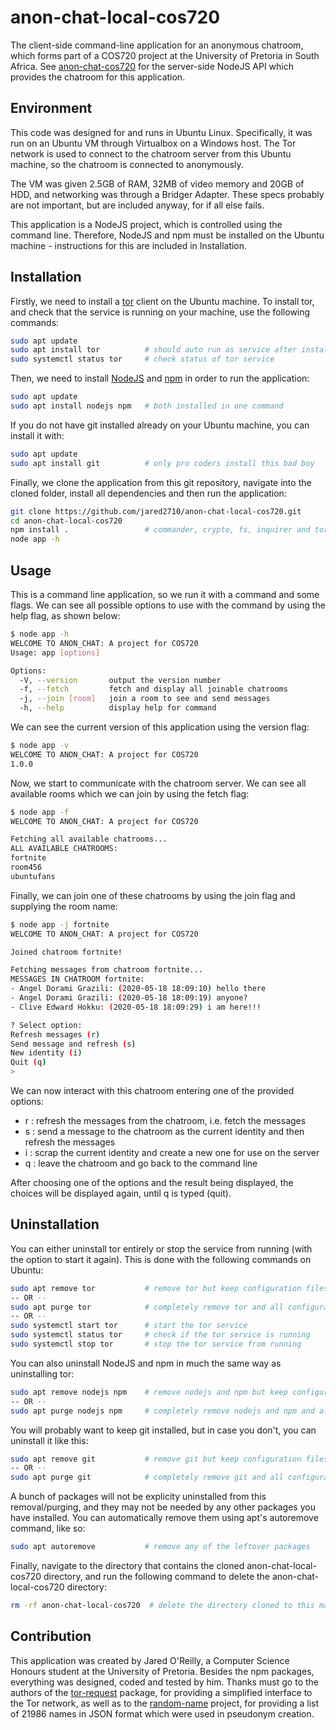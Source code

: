 # anon-chat-local-cos720
The client-side command-line application for an anonymous chatroom, which forms part of a COS720 project at the University of Pretoria in South Africa. See [anon-chat-cos720](https://github.com/jared2710/anon-chat-cos720/) for the server-side NodeJS API which provides the chatroom for this application.

## Environment
This code was designed for and runs in Ubuntu Linux. Specifically, it was run on an Ubuntu VM through Virtualbox on a Windows host. The Tor network is used to connect to the chatroom server from this Ubuntu machine, so the chatroom is connected to anonymously.

The VM was given 2.5GB of RAM, 32MB of video memory and 20GB of HDD, and networking was through a Bridger Adapter. These specs probably are not important, but are included anyway, for if all else fails.

This application is a NodeJS project, which is controlled using the command line. Therefore, NodeJS and npm must be installed on the Ubuntu machine - instructions for this are included in Installation.

## Installation

Firstly, we need to install a [tor](https://2019.www.torproject.org/docs/debian.html.en) client on the Ubuntu machine. To install tor, and check that the service is running on your machine, use the following commands:
```bash
sudo apt update
sudo apt install tor          # should auto run as service after install
sudo systemctl status tor     # check status of tor service
```

Then, we need to install [NodeJS](https://nodejs.org/) and [npm](https://www.npmjs.com/) in order to run the application:
```bash
sudo apt update
sudo apt install nodejs npm   # both installed in one command
```

If you do not have git installed already on your Ubuntu machine, you can install it with:
```bash
sudo apt update
sudo apt install git          # only pro coders install this bad boy
```

Finally, we clone the application from this git repository, navigate into the cloned folder, install all dependencies and then run the application:
```bash
git clone https://github.com/jared2710/anon-chat-local-cos720.git
cd anon-chat-local-cos720
npm install .                 # commander, crypto, fs, inquirer and tor-request are installed
node app -h
```

## Usage
This is a command line application, so we run it with a command and some flags. We can see all possible options to use with the command by using the help flag, as shown below:
```bash
$ node app -h
WELCOME TO ANON_CHAT: A project for COS720
Usage: app [options]

Options:
  -V, --version       output the version number
  -f, --fetch         fetch and display all joinable chatrooms
  -j, --join [room]   join a room to see and send messages
  -h, --help          display help for command
```

We can see the current version of this application using the version flag:
```bash
$ node app -v
WELCOME TO ANON_CHAT: A project for COS720
1.0.0
```

Now, we start to communicate with the chatroom server. We can see all available rooms which we can join by using the fetch flag:
```bash
$ node app -f
WELCOME TO ANON_CHAT: A project for COS720

Fetching all available chatrooms...
ALL AVAILABLE CHATROOMS:
fortnite
room456
ubuntufans
```

Finally, we can join one of these chatrooms by using the join flag and supplying the room name:
```bash
$ node app -j fortnite
WELCOME TO ANON_CHAT: A project for COS720

Joined chatroom fortnite!

Fetching messages from chatroom fortnite...
MESSAGES IN CHATROOM fortnite:
- Angel Dorami Grazili: (2020-05-18 18:09:10) hello there
- Angel Dorami Grazili: (2020-05-18 18:09:19) anyone?
- Clive Edward Hokku: (2020-05-18 18:09:29) i am here!!!

? Select option:
Refresh messages (r)
Send message and refresh (s)
New identity (i)
Quit (q)
> 
```

We can now interact with this chatroom entering one of the provided options:
- r : refresh the messages from the chatroom, i.e. fetch the messages
- s : send a message to the chatroom as the current identity and then refresh the messages
- i : scrap the current identity and create a new one for use on the server
- q : leave the chatroom and go back to the command line

After choosing one of the options and the result being displayed, the choices will be displayed again, until q is typed (quit).

## Uninstallation

You can either uninstall tor entirely or stop the service from running (with the option to start it again). This is done with the following commands on Ubuntu:
```bash
sudo apt remove tor           # remove tor but keep configuration files
-- OR --
sudo apt purge tor            # completely remove tor and all configuration files
-- OR --
sudo systemctl start tor      # start the tor service
sudo systemctl status tor     # check if the tor service is running
sudo systemctl stop tor       # stop the tor service from running
```

You can also uninstall NodeJS and npm in much the same way as uninstalling tor:
```bash
sudo apt remove nodejs npm    # remove nodejs and npm but keep configuration files
-- OR --
sudo apt purge nodejs npm     # completely remove nodejs and npm and all configuration files
```

You will probably want to keep git installed, but in case you don't, you can uninstall it like this:
```bash
sudo apt remove git           # remove git but keep configuration files
-- OR --
sudo apt purge git            # completely remove git and all configuration files
```

A bunch of packages will not be explicity uninstalled from this removal/purging, and they may not be needed by any other packages you have installed. You can automatically remove them using apt's autoremove command, like so:
```bash
sudo apt autoremove           # remove any of the leftover packages
```

Finally, navigate to the directory that contains the cloned anon-chat-local-cos720 directory, and run the following command to delete the anon-chat-local-cos720 directory:
```bash
rm -rf anon-chat-local-cos720  # delete the directory cloned to this machine
```

## Contribution
This application was created by Jared O'Reilly, a Computer Science Honours student at the University of Pretoria. Besides the npm packages, everything was designed, coded and tested by him. Thanks must go to the authors of the [tor-request](https://www.npmjs.com/package/tor-request) package, for providing a simplified interface to the Tor network, as well as to the [random-name](https://github.com/dominictarr/random-name) project, for providing a list of 21986 names in JSON format which were used in pseudonym creation.

